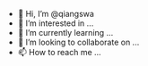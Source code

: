 - 👋 Hi, I’m @qiangswa
- 👀 I’m interested in ...
- 🌱 I’m currently learning ...
- 💞️ I’m looking to collaborate on ...
- 📫 How to reach me ...

<!---
qiangswa/qiangswa is a ✨ special ✨ repository because its `README.md` (this file) appears on your GitHub profile.
You can click the Preview link to take a look at your changes.
--->
